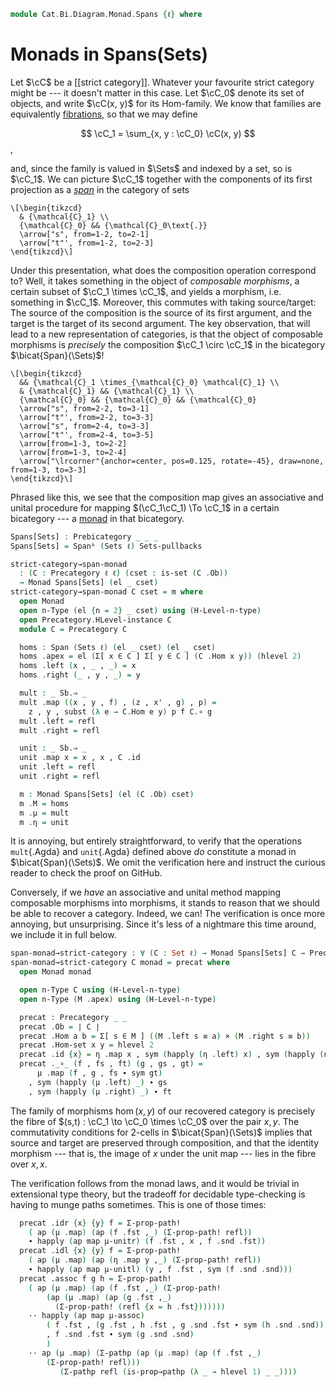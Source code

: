 <!--
```agda
{-# OPTIONS --lossy-unification -vtc.def.fun:10 #-}
open import Cat.Instances.Sets.Complete
open import Cat.Bi.Instances.Spans
open import Cat.Bi.Diagram.Monad
open import Cat.Instances.Sets
open import Cat.Bi.Base
open import Cat.Prelude
```
-->

```agda
module Cat.Bi.Diagram.Monad.Spans {ℓ} where
```

<!--
```agda
open Precategory
open Span-hom
open Span
open Cat.Bi.Instances.Spans (Sets ℓ) using (Underlying-Span)

private module Sb = Prebicategory (Spanᵇ (Sets ℓ) Sets-pullbacks)
```
-->

# Monads in Spans(Sets)

Let $\cC$ be a [[strict category]]. Whatever your favourite strict
category might be --- it doesn't matter in this case. Let $\cC_0$
denote its set of objects, and write $\cC(x, y)$ for its Hom-family.
We know that families are equivalently [fibrations], so that we may define

[fibrations]: 1Lab.Univalence.html#object-classifiers

$$
\cC_1 = \sum_{x, y : \cC_0} \cC(x, y)
$$,

and, since the family is valued in $\Sets$ and indexed by a set, so is
$\cC_1$. We can picture $\cC_1$ together with the components of
its first projection as a _[span]_ in the category of sets

[span]: Cat.Bi.Instances.Spans.html

~~~{.quiver}
\[\begin{tikzcd}
  & {\mathcal{C}_1} \\
  {\mathcal{C}_0} && {\mathcal{C}_0\text{.}}
  \arrow["s", from=1-2, to=2-1]
  \arrow["t"', from=1-2, to=2-3]
\end{tikzcd}\]
~~~

Under this presentation, what does the composition operation correspond
to? Well, it takes something in the object of _composable morphisms_, a
certain subset of $\cC_1 \times \cC_1$, and yields a morphism,
i.e. something in $\cC_1$. Moreover, this commutes with taking
source/target: The source of the composition is the source of its first
argument, and the target is the target of its second argument. The key
observation, that will lead to a new representation of categories, is
that the object of composable morphisms is _precisely_ the composition
$\cC_1 \circ \cC_1$ in the bicategory $\bicat{Span}(\Sets)$!

~~~{.quiver}
\[\begin{tikzcd}
  && {\mathcal{C}_1 \times_{\mathcal{C}_0} \mathcal{C}_1} \\
  & {\mathcal{C}_1} && {\mathcal{C}_1} \\
  {\mathcal{C}_0} && {\mathcal{C}_0} && {\mathcal{C}_0}
  \arrow["s", from=2-2, to=3-1]
  \arrow["t"', from=2-2, to=3-3]
  \arrow["s", from=2-4, to=3-3]
  \arrow["t"', from=2-4, to=3-5]
  \arrow[from=1-3, to=2-2]
  \arrow[from=1-3, to=2-4]
  \arrow["\lrcorner"{anchor=center, pos=0.125, rotate=-45}, draw=none, from=1-3, to=3-3]
\end{tikzcd}\]
~~~

Phrased like this, we see that the composition map gives an associative
and unital procedure for mapping $(\cC_1\cC_1) \To \cC_1$ in a
certain bicategory --- a [monad] in that bicategory.

[monad]: Cat.Bi.Diagram.Monad.html

```agda
Spans[Sets] : Prebicategory _ _ _
Spans[Sets] = Spanᵇ (Sets ℓ) Sets-pullbacks

strict-category→span-monad
  : (C : Precategory ℓ ℓ) (cset : is-set (C .Ob))
  → Monad Spans[Sets] (el _ cset)
strict-category→span-monad C cset = m where
  open Monad
  open n-Type (el {n = 2} _ cset) using (H-Level-n-type)
  open Precategory.HLevel-instance C
  module C = Precategory C

  homs : Span (Sets ℓ) (el _ cset) (el _ cset)
  homs .apex = el (Σ[ x ∈ C ] Σ[ y ∈ C ] (C .Hom x y)) (hlevel 2)
  homs .left (x , _ , _) = x
  homs .right (_ , y , _) = y

  mult : _ Sb.⇒ _
  mult .map ((x , y , f) , (z , x' , g) , p) =
    z , y , subst (λ e → C.Hom e y) p f C.∘ g
  mult .left = refl
  mult .right = refl

  unit : _ Sb.⇒ _
  unit .map x = x , x , C .id
  unit .left = refl
  unit .right = refl

  m : Monad Spans[Sets] (el (C .Ob) cset)
  m .M = homs
  m .μ = mult
  m .η = unit
```

It is annoying, but entirely straightforward, to verify that the
operations `mult`{.Agda} and `unit`{.Agda} defined above _do_ constitute
a monad in $\bicat{Span}(\Sets)$. We omit the verification here and
instruct the curious reader to check the proof on GitHub.

<!--
```agda
  m .μ-assoc = Span-hom-path (Sets ℓ) $ funext λ where
    ((w , x , f) , ((y , z , g) , (a , b , h) , p) , q) →
      J' (λ w z q → ∀ (f : C.Hom w x) {y b} (p : y ≡ b) (g : C .Hom y z)
                      (h : C.Hom a b)
                  → (mult Sb.∘ (homs Sb.▶ mult)) .map ((w , x , f) , ((y , z , g) , (a , b , h) , p) , q)
                  ≡ (mult Sb.∘ (mult Sb.◀ homs) Sb.∘ Sb.α← homs homs homs) .map ((w , x , f) , ((y , z , g) , (a , b , h) , p) , q))
         (λ w f → J' (λ y b p → (g : C.Hom y w) (h : C.Hom a b) →
            (mult Sb.∘ (homs Sb.▶ mult)) .map ((w , x , f) , ((y , w , g) , (a , b , h) , p) , refl)
          ≡ (mult Sb.∘ (mult Sb.◀ homs) Sb.∘ Sb.α← homs homs homs) .map ((w , x , f) , ((y , w , g) , (a , b , h) , p) , refl))
          λ y g h → Σ-pathp refl (Σ-pathp refl (C.assoc _ _ _
            ∙ ap₂ C._∘_ (ap₂ C._∘_ (ap (λ p → subst (λ e → C.Hom e x) p f) (hlevel 2 w w _ refl) ∙ transport-refl _)
                                   (ap (λ p → subst (λ e → C.Hom e w) p g) (hlevel 2 y y _ refl) ∙ transport-refl _)
                        ∙ sym ((ap (subst (λ e → C.Hom e x) _)
                                  (ap₂ C._∘_ ((ap (λ p → subst (λ e → C.Hom e x) p f) (hlevel 2 w w _ refl) ∙ transport-refl _))
                                  refl) ∙ ap (λ p → subst (λ e → C.Hom e x) p (f C.∘ g)) (hlevel 2 y y _ refl) ∙ transport-refl _)))
                        refl)))
         q f p g h
  m .μ-unitr = Span-hom-path (Sets ℓ) $ funext λ where
    ((x , y , f) , z , p) →
      J' (λ x z p → (f : C .Hom x y) → (mult Sb.∘ (homs Sb.▶ unit)) .map ((x , y , f) , z , p)
                                     ≡ (x , y , f))
         (λ x f → Σ-pathp refl
            (Σ-pathp refl (ap₂ C._∘_ (ap (λ p → subst (λ e → C.Hom e y) p f) (hlevel 2 _ _ _ _) ∙ transport-refl _) refl
                          ∙ C.idr _)))
         p f
  m .μ-unitl = Span-hom-path (Sets ℓ) $ funext λ where
    (x , (y , z , f) , p) →
      J' (λ x z p → (f : C .Hom y z)
           → (mult Sb.∘ (unit Sb.◀ homs)) .map (x , (y , z , f) , p)
           ≡ (y , z , f))
         (λ x f → Σ-pathp refl
            (Σ-pathp refl (ap₂ C._∘_ (ap (λ p → subst (λ e → C.Hom e x) p C.id) (hlevel 2 _ _ _ _) ∙ transport-refl _) refl
                          ∙ C.idl _)))
         p f
```
-->

Conversely, if we _have_ an associative and unital method mapping
composable morphisms into morphisms, it stands to reason that we should
be able to recover a category. Indeed, we can! The verification is once
more annoying, but unsurprising. Since it's less of a nightmare this
time around, we include it in full below.

```agda
span-monad→strict-category : ∀ (C : Set ℓ) → Monad Spans[Sets] C → Precategory _ _
span-monad→strict-category C monad = precat where
  open Monad monad

  open n-Type C using (H-Level-n-type)
  open n-Type (M .apex) using (H-Level-n-type)

  precat : Precategory _ _
  precat .Ob = ∣ C ∣
  precat .Hom a b = Σ[ s ∈ M ] ((M .left s ≡ a) × (M .right s ≡ b))
  precat .Hom-set x y = hlevel 2
  precat .id {x} = η .map x , sym (happly (η .left) x) , sym (happly (η .right) x)
  precat ._∘_ (f , fs , ft) (g , gs , gt) =
      μ .map (f , g , fs ∙ sym gt)
    , sym (happly (μ .left) _) ∙ gs
    , sym (happly (μ .right) _) ∙ ft
```

The family of morphisms $\hom(x,y)$ of our recovered category is
precisely the fibre of $(s,t) : \cC_1 \to \cC_0 \times \cC_0$ over the
pair $x, y$. The commutativity conditions for 2-cells in
$\bicat{Span}(\Sets)$ implies that source and target are preserved
through composition, and that the identity morphism --- that is, the
image of $x$ under the unit map --- lies in the fibre over $x, x$.

The verification follows from the monad laws, and it would be trivial in
extensional type theory, but the tradeoff for decidable type-checking is
having to munge paths sometimes. This is one of those times:

```agda
  precat .idr {x} {y} f = Σ-prop-path!
    ( ap (μ .map) (ap (f .fst ,_) (Σ-prop-path! refl))
    ∙ happly (ap map μ-unitr) (f .fst , x , f .snd .fst))
  precat .idl {x} {y} f = Σ-prop-path!
    ( ap (μ .map) (ap (η .map y ,_) (Σ-prop-path! refl))
    ∙ happly (ap map μ-unitl) (y , f .fst , sym (f .snd .snd)))
  precat .assoc f g h = Σ-prop-path!
    ( ap (μ .map) (ap (f .fst ,_) (Σ-prop-path!
        (ap (μ .map) (ap (g .fst ,_)
          (Σ-prop-path! (refl {x = h .fst}))))))
    ·· happly (ap map μ-assoc)
        ( f .fst , (g .fst , h .fst , g .snd .fst ∙ sym (h .snd .snd))
        , f .snd .fst ∙ sym (g .snd .snd)
        )
    ·· ap (μ .map) (Σ-pathp (ap (μ .map) (ap (f .fst ,_)
        (Σ-prop-path! refl)))
           (Σ-pathp refl (is-prop→pathp (λ _ → hlevel 1) _ _))))
```
